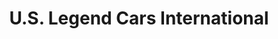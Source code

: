 ---
title: "U.S. Legend Cars International"
url: /harrisburg/u-s-legend-cars-international/
shop: car
---